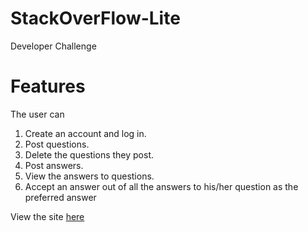 # StackOverFlow-Lite
Developer Challenge 

# Features
The user can
1. Create an account and log in.
2. Post questions.
3. Delete the questions they post.
4. Post answers.
5. View the answers to questions.
6. Accept an answer out of all the answers to his/her question as the preferred
answer

View the site [here](https://favour.github.io/StackOverFlow-Lite/UI-templates/index.html)


